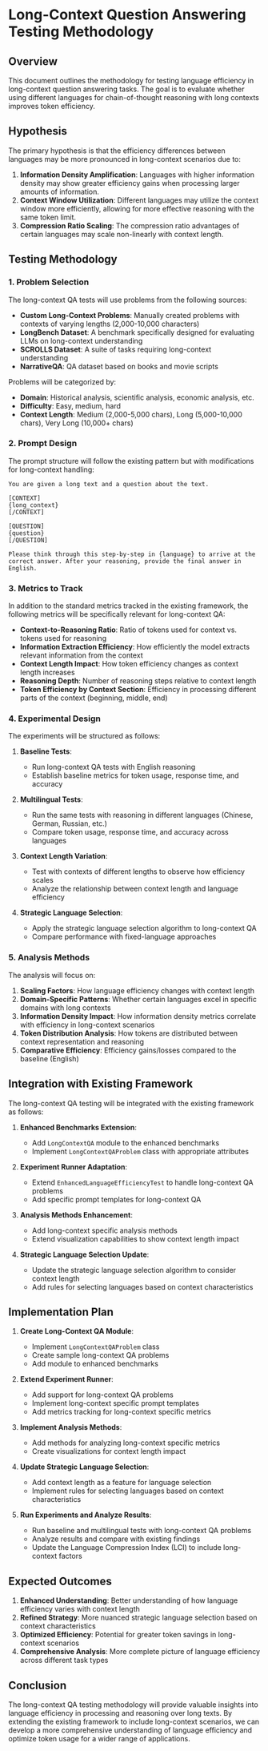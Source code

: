 # Long-Context Question Answering Testing Methodology

## Overview

This document outlines the methodology for testing language efficiency in long-context question answering tasks. The goal is to evaluate whether using different languages for chain-of-thought reasoning with long contexts improves token efficiency.

## Hypothesis

The primary hypothesis is that the efficiency differences between languages may be more pronounced in long-context scenarios due to:

1. **Information Density Amplification**: Languages with higher information density may show greater efficiency gains when processing larger amounts of information.
2. **Context Window Utilization**: Different languages may utilize the context window more efficiently, allowing for more effective reasoning with the same token limit.
3. **Compression Ratio Scaling**: The compression ratio advantages of certain languages may scale non-linearly with context length.

## Testing Methodology

### 1. Problem Selection

The long-context QA tests will use problems from the following sources:

- **Custom Long-Context Problems**: Manually created problems with contexts of varying lengths (2,000-10,000 characters)
- **LongBench Dataset**: A benchmark specifically designed for evaluating LLMs on long-context understanding
- **SCROLLS Dataset**: A suite of tasks requiring long-context understanding
- **NarrativeQA**: QA dataset based on books and movie scripts

Problems will be categorized by:
- **Domain**: Historical analysis, scientific analysis, economic analysis, etc.
- **Difficulty**: Easy, medium, hard
- **Context Length**: Medium (2,000-5,000 chars), Long (5,000-10,000 chars), Very Long (10,000+ chars)

### 2. Prompt Design

The prompt structure will follow the existing pattern but with modifications for long-context handling:

```
You are given a long text and a question about the text.

[CONTEXT]
{long_context}
[/CONTEXT]

[QUESTION]
{question}
[/QUESTION]

Please think through this step-by-step in {language} to arrive at the correct answer. After your reasoning, provide the final answer in English.
```

### 3. Metrics to Track

In addition to the standard metrics tracked in the existing framework, the following metrics will be specifically relevant for long-context QA:

- **Context-to-Reasoning Ratio**: Ratio of tokens used for context vs. tokens used for reasoning
- **Information Extraction Efficiency**: How efficiently the model extracts relevant information from the context
- **Context Length Impact**: How token efficiency changes as context length increases
- **Reasoning Depth**: Number of reasoning steps relative to context length
- **Token Efficiency by Context Section**: Efficiency in processing different parts of the context (beginning, middle, end)

### 4. Experimental Design

The experiments will be structured as follows:

1. **Baseline Tests**:
   - Run long-context QA tests with English reasoning
   - Establish baseline metrics for token usage, response time, and accuracy

2. **Multilingual Tests**:
   - Run the same tests with reasoning in different languages (Chinese, German, Russian, etc.)
   - Compare token usage, response time, and accuracy across languages

3. **Context Length Variation**:
   - Test with contexts of different lengths to observe how efficiency scales
   - Analyze the relationship between context length and language efficiency

4. **Strategic Language Selection**:
   - Apply the strategic language selection algorithm to long-context QA
   - Compare performance with fixed-language approaches

### 5. Analysis Methods

The analysis will focus on:

1. **Scaling Factors**: How language efficiency changes with context length
2. **Domain-Specific Patterns**: Whether certain languages excel in specific domains with long contexts
3. **Information Density Impact**: How information density metrics correlate with efficiency in long-context scenarios
4. **Token Distribution Analysis**: How tokens are distributed between context representation and reasoning
5. **Comparative Efficiency**: Efficiency gains/losses compared to the baseline (English)

## Integration with Existing Framework

The long-context QA testing will be integrated with the existing framework as follows:

1. **Enhanced Benchmarks Extension**:
   - Add `LongContextQA` module to the enhanced benchmarks
   - Implement `LongContextQAProblem` class with appropriate attributes

2. **Experiment Runner Adaptation**:
   - Extend `EnhancedLanguageEfficiencyTest` to handle long-context QA problems
   - Add specific prompt templates for long-context QA

3. **Analysis Methods Enhancement**:
   - Add long-context specific analysis methods
   - Extend visualization capabilities to show context length impact

4. **Strategic Language Selection Update**:
   - Update the strategic language selection algorithm to consider context length
   - Add rules for selecting languages based on context characteristics

## Implementation Plan

1. **Create Long-Context QA Module**:
   - Implement `LongContextQAProblem` class
   - Create sample long-context QA problems
   - Add module to enhanced benchmarks

2. **Extend Experiment Runner**:
   - Add support for long-context QA problems
   - Implement long-context specific prompt templates
   - Add metrics tracking for long-context specific metrics

3. **Implement Analysis Methods**:
   - Add methods for analyzing long-context specific metrics
   - Create visualizations for context length impact

4. **Update Strategic Language Selection**:
   - Add context length as a feature for language selection
   - Implement rules for selecting languages based on context characteristics

5. **Run Experiments and Analyze Results**:
   - Run baseline and multilingual tests with long-context QA problems
   - Analyze results and compare with existing findings
   - Update the Language Compression Index (LCI) to include long-context factors

## Expected Outcomes

1. **Enhanced Understanding**: Better understanding of how language efficiency varies with context length
2. **Refined Strategy**: More nuanced strategic language selection based on context characteristics
3. **Optimized Efficiency**: Potential for greater token savings in long-context scenarios
4. **Comprehensive Analysis**: More complete picture of language efficiency across different task types

## Conclusion

The long-context QA testing methodology will provide valuable insights into language efficiency in processing and reasoning over long texts. By extending the existing framework to include long-context scenarios, we can develop a more comprehensive understanding of language efficiency and optimize token usage for a wider range of applications.
